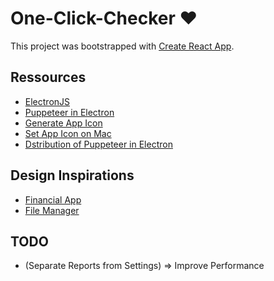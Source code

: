 # One-Click-Checker ❤️

This project was bootstrapped with [Create React App](https://github.com/facebook/create-react-app).

## Ressources

- [ElectronJS](https://electronjs.org/)
- [Puppeteer in Electron](https://github.com/TrevorSundberg/puppeteer-in-electron/tree/d1794c257daa7b585f8f397352c8521f5ebd53c5)
- [Generate App Icon](https://medium.com/fantageek/changing-electron-app-icon-acf26906c5ad)
- [Set App Icon on Mac](https://stackoverflow.com/questions/31529772/how-to-set-app-icon-for-electron-atom-shell-app)
- [Dstribution of Puppeteer in Electron](https://stackoverflow.com/questions/58213258/how-to-use-puppeteer-core-with-electron)

## Design Inspirations

- [Financial App](https://dribbble.com/shots/6958853-Financial-app-UI/attachments/1607?mode=media)
- [File Manager](https://dribbble.com/shots/5076788--Module-inc-File-Manager/attachments/1125554)

## TODO

- (Separate Reports from Settings) => Improve Performance
